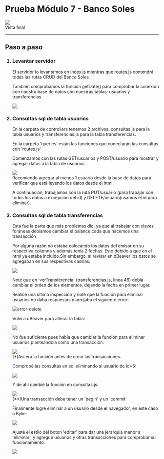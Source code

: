 <h1>Prueba Módulo 7 - Banco Soles</h1>
<img src='https://github.com/PauliPuli/PR-Banco_Soles/assets/156126623/2396bce4-122d-43c2-a06c-11cef0be1899'>
<figcaption>Vista final</figcaption>
<hr>
<h2>Paso a paso</h2>
<ol>
<h3><li>Levantar servidor</li></h3>
<p>El servidor lo levantamos en index.js mientras que routes.js contendrá todas las rutas CRUD del Banco Soles.<p>
<p>También comprobamos la función getDate() para comprobar la conexión con nuestra base de datos con nuestras tablas: usuarios y transferencias</p>
<img src='https://github.com/PauliPuli/PR-Banco_Soles/assets/156126623/07e42f6d-1999-41ad-bb56-a185b8b304c5'>
<h3><li>Consultas sql de tabla usuarios</li></h3>
<p>En la carpeta de controllers tenemos 2 archivos: consultas.js para la tabla usuarios y transferencias.js para la tabla transferencias.</p>
<p>En la carpeta 'queries' están las funciones que conectarán las consultas con 'routes.js'</p>
<p>Comenzamos con las rutas GET/usuarios y POST/usuario para mostrar y agregar datos a la tabla de usuarios.</p>
<img src='https://github.com/PauliPuli/PR-Banco_Soles/assets/156126623/2c53ba71-ee03-4c03-af31-ce9199f17cda)'>
<figcaption>Recomiendo agregar al menos 1 usuario desde la base de datos para verificar que está leyendo los datos desde el html.</figcaption>
<p>A continuación, trabajamos con la ruta PUT/usuario (para trabajar con todos los datos a excepción del id) y DELETE/usuario(usamos el id para eliminar).</p>
<h3><li>Consultas sql de tabla transferencias</li></h3>
<p>Esta fue la parte que más problemas dio, ya que al trabajar con claves foráneas debíamos cambiar el balance cada que hacemos una transacción</p>
<p>Por alguna razón no estaba colocando los datos del emisor en su respectiva columna y además tenía 2 fechas. Esto debido a que en el html ya estaba incluido.Sin embargo, al revisar en dBeaver los datos se agregaban en sus respectivas casillas.</p>
<img src='https://github.com/PauliPuli/PR-Banco_Soles/assets/156126623/f162b058-226b-4294-8eea-38003a0bd637'>
<p>Noté que en 'verTransferencia' (transferencias.js, línea 46) debía cambiar el orden de los elementos, dejando la fecha en primer lugar.</p>
<p>Realicé una última inspección y noté que la función para eliminar usuarios no daba respuestas y arrojaba el siguiente error:<p>
<img alt='error-delete' src='https://github.com/PauliPuli/PR-Banco_Soles/assets/156126623/bb09870f-5a72-4eaf-9f10-a0ec9e8af061

'>
<p>Volví a dBeaver para alterar la tabla:</p>
<img src='https://github.com/PauliPuli/PR-Banco_Soles/assets/156126623/100c5f21-78ef-468a-be3e-6c79ddadda95
'>
<p>No fue suficiente pues había que cambiar la función para eliminar usuarios planteándola como una transacción.</p>
<img src='https://github.com/PauliPuli/PR-Banco_Soles/assets/156126623/74900389-9efa-4170-a33b-541bb3ff0cd1
'>
<figcaption>(*)Así era la función antes de crear las transacciones.</figcaption>
<p>Comprobé las consultas en sql eliminando al usuario de id=5:</p>
<img src='https://github.com/PauliPuli/PR-Banco_Soles/assets/156126623/a3b314a9-c208-4159-80d9-d1bf647548c1
'>
<p>Y de ahí cambié la función en consultas.js:</p>
<img src='https://github.com/PauliPuli/PR-Banco_Soles/assets/156126623/3d956a4c-f900-48f5-acd4-860e8c2d019d
'>
<figcaption>(**)Una transacción debe tener un 'begin' y un 'commit'</figcaption>
<p>Finalmente logré eliminár a un usuario desde el navegador, en este caso a Kylie:</p>
<img src='https://github.com/PauliPuli/PR-Banco_Soles/assets/156126623/15e43ca6-3079-4ab4-b4ab-08d2012011fe'>
<p>Ajusté el estilo del boton 'editar' para dar una jerarquía menor a 'eliminar', y agregué usuarios y otras transacciones para comprobar su funcionamiento:</p>
<img src='https://github.com/PauliPuli/PR-Banco_Soles/assets/156126623/c978d272-f4eb-43b5-805d-1e2a4d4a6f87'>
</ol>
